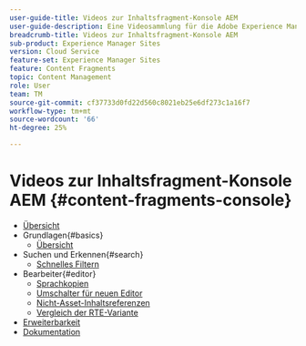 ```yaml
---
user-guide-title: Videos zur Inhaltsfragment-Konsole AEM
user-guide-description: Eine Videosammlung für die Adobe Experience Manager Content Fragment-Konsole.
breadcrumb-title: Videos zur Inhaltsfragment-Konsole AEM
sub-product: Experience Manager Sites
version: Cloud Service
feature-set: Experience Manager Sites
feature: Content Fragments
topic: Content Management
role: User
team: TM
source-git-commit: cf37733d0fd22d560c8021eb25e6df273c1a16f7
workflow-type: tm+mt
source-wordcount: '66'
ht-degree: 25%

---
```



# Videos zur Inhaltsfragment-Konsole AEM {#content-fragments-console}

+ [Übersicht](overview.md)
+ Grundlagen{#basics}
   + [Übersicht](./basics/content-fragments-console.md)
+ Suchen und Erkennen{#search}
   + [Schnelles Filtern](search/fast-filtering.md)
+ Bearbeiter{#editor}
   + [Sprachkopien](editor/language-copies.md)
   + [Umschalter für neuen Editor](editor/new-editor-toggle.md)
   + [Nicht-Asset-Inhaltsreferenzen](editor/non-asset-content-references.md)
   + [Vergleich der RTE-Variante](editor/rte-variant-compare.md)
+ [Erweiterbarkeit](https://experienceleague.adobe.com/docs/experience-manager-learn/cloud-service/developing/extensibility/content-fragments/overview.html)
+ [Dokumentation](https://experienceleague.adobe.com/docs/experience-manager-cloud-service/content/sites/administering/content-fragments/content-fragments-console.html?lang=de)
